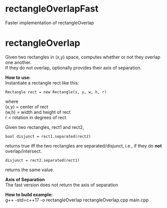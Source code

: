 # rectangleOverlapFast
Faster implementation of rectangleOverlap
# rectangleOverlap
Given two rectangles in (x,y) space, computes whether or not they overlap one another.  
If they do not overlap, optionally provides their axis of separation.

**How to use:**  
Instantiate a rectangle rect like this: 
 
  ```
Rectangle rect = new Rectangle(x, y, w, h, r)  
  ```
  
  where  
   (x,y) = center of rect  
   (w,h) = width and height of rect  
     r   = rotation in degrees of rect  

Given two rectangles, rect1 and rect2,  

  ```     
bool disjunct = rect1.separated(rect2) 
  ```     
    
returns true iff the two rectangles are separated/disjunct, i.e., if they do **not** overlap/intersect.  

  ```
disjunct = rect2.separated(rect1)  
  ```
returns the same value.  

**Axis of Separation**  
The fast version does not return the axis of separation

**How to build example:**  
 g++ -std=c++17 -o rectangleOverlap  rectangleOverlap.cpp main.cpp  


